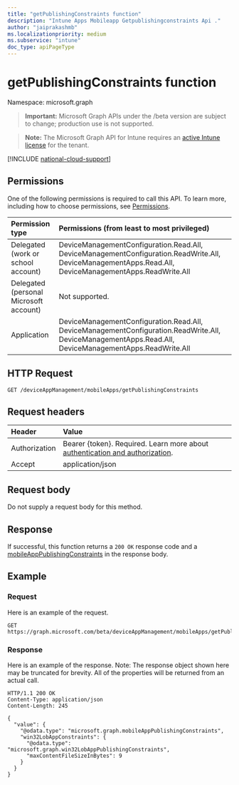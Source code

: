 ```yaml
---
title: "getPublishingConstraints function"
description: "Intune Apps Mobileapp Getpublishingconstraints Api ."
author: "jaiprakashmb"
ms.localizationpriority: medium
ms.subservice: "intune"
doc_type: apiPageType
---
```


# getPublishingConstraints function

Namespace: microsoft.graph

> **Important:** Microsoft Graph APIs under the /beta version are subject to change; production use is not supported.

> **Note:** The Microsoft Graph API for Intune requires an [active Intune license](https://go.microsoft.com/fwlink/?linkid=839381) for the tenant.



[!INCLUDE [national-cloud-support](../../includes/all-clouds.md)]

## Permissions
One of the following permissions is required to call this API. To learn more, including how to choose permissions, see [Permissions](/graph/permissions-reference).

|Permission type|Permissions (from least to most privileged)|
|:---|:---|
|Delegated (work or school account)|DeviceManagementConfiguration.Read.All, DeviceManagementConfiguration.ReadWrite.All, DeviceManagementApps.Read.All, DeviceManagementApps.ReadWrite.All|
|Delegated (personal Microsoft account)|Not supported.|
|Application|DeviceManagementConfiguration.Read.All, DeviceManagementConfiguration.ReadWrite.All, DeviceManagementApps.Read.All, DeviceManagementApps.ReadWrite.All|

## HTTP Request
<!-- {
  "blockType": "ignored"
}
-->
``` http
GET /deviceAppManagement/mobileApps/getPublishingConstraints
```

## Request headers
|Header|Value|
|:---|:---|
|Authorization|Bearer {token}. Required. Learn more about [authentication and authorization](/graph/auth/auth-concepts).|
|Accept|application/json|

## Request body
Do not supply a request body for this method.

## Response
If successful, this function returns a `200 OK` response code and a [mobileAppPublishingConstraints](../resources/intune-apps-mobileapppublishingconstraints.md) in the response body.

## Example

### Request
Here is an example of the request.
``` http
GET https://graph.microsoft.com/beta/deviceAppManagement/mobileApps/getPublishingConstraints
```

### Response
Here is an example of the response. Note: The response object shown here may be truncated for brevity. All of the properties will be returned from an actual call.
``` http
HTTP/1.1 200 OK
Content-Type: application/json
Content-Length: 245

{
  "value": {
    "@odata.type": "microsoft.graph.mobileAppPublishingConstraints",
    "win32LobAppConstraints": {
      "@odata.type": "microsoft.graph.win32LobAppPublishingConstraints",
      "maxContentFileSizeInBytes": 9
    }
  }
}
```
